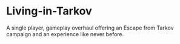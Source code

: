 # Living-in-Tarkov
A single player, gameplay overhaul offering an Escape from Tarkov campaign and an experience like never before.
